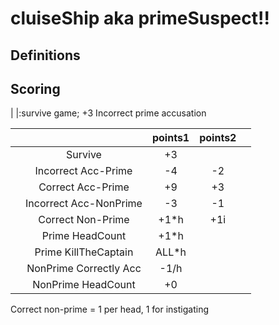 cluiseShip aka primeSuspect!!
=============================

Definitions
-----------
Scoring
-------
|
|:survive game; +3
	Incorrect prime accusation




 |           |            				|points1  |points2  |         |
 |:----------|:------------------------:|:-------:|:-------:|:-------:|
 |           | Survive    				|   +3    |         |         |
 |           | Incorrect Acc-Prime 		|   -4    |   -2    |         |
 |           | Correct Acc-Prime 		|   +9    |   +3    |         |
 |           | Incorrect Acc-NonPrime 	|   -3    |   -1    |         | 
 |           | Correct Non-Prime		|  +1*h   |   +1i   |         | 		
 |           | Prime HeadCount	 		|  +1*h   |         |         |
 |           | Prime KillTheCaptain		|  ALL*h  |         |         |
 |           | NonPrime Correctly Acc 	|   -1/h  |         |         | 
 |           | NonPrime HeadCount		|    +0   |         |         |



 Correct non-prime = 1 per head, 1 for instigating
 